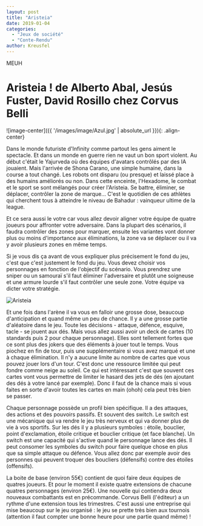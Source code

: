 ```yaml
---
layout: post
title: "Aristeia"
date: 2019-01-04
categories: 
  - "Jeux de société"
  - "Conte-Rendu"
author: Kreusfel
---
```


MEUH
# Aristeia ! de Alberto Abal, Jesús Fuster, David Rosillo chez Corvus Belli

![image-center]({{ '/images/image/Azul.jpg' | absolute_url }}){: .align-center}

Dans le monde futuriste d'Infinity comme partout les gens aiment le spectacle. Et dans un monde en guerre rien ne vaut un bon sport violent. Au début c'était le Yajurveda où des équipes d'avatars contrôlés par des IA jouaient. Mais l'arrivée de Shona Carano, une simple humaine, dans la course a tout changé. Les robots ont disparu (ou presque) et laissé place à des humains améliorés ou non. Dans cette enceinte, l'Hexadome, le combat et le sport se sont mélangés pour créer l'Aristeia. Se battre, éliminer, se déplacer, contrôler la zone de marque... C'est le quotidien de ces athlètes qui cherchent tous à atteindre le niveau de Bahadur : vainqueur ultime de la league. 

Et ce sera aussi le votre car vous allez devoir aligner votre équipe de quatre joueurs pour affronter votre adversaire. Dans la plupart des scénarios, il faudra contrôler des zones pour marquer, ensuite les variantes vont donner plus ou moins d'importance aux éliminations, la zone va se déplacer ou il va y avoir plusieurs zones en même temps. 

Si je vous dis ça avant de vous expliquer plus précisement le fond du jeu, c'est que c'est justement le fond du jeu. Vous devez choisir vos personnages en fonction de l'objectif du scénario. Vous prendrez une sniper ou un samouraï s'il faut éliminer l'adversaire et plutôt une soigneuse et une armure lourde s'il faut contrôler une seule zone. Votre équipe va dicter votre stratégie. 

![Aristeia](/_images/images/Aristeia_Maximus.jpg)

Et une fois dans l'arène il va vous en falloir une grosse dose, beaucoup d'anticipation et quand même un peu de chance. Il y a une grosse partie d'aléatoire dans le jeu. Toute les décisions - attaque, défence, esquive, tacle - se jouent aux dés. Mais vous allez aussi avoir un deck de cartes (10 standards puis 2 pour chaque personnage). Elles sont tellement fortes que ce sont plus des jokers que des éléments à jouer tout le temps. Vous piochez en fin de tour, puis une supplémentaire si vous avez marqué et une à chaque élimination. Il n'y a aucune limite au nombre de cartes que vous pouvez jouer lors d'un tour. C'est donc une ressource limitée qui peut fondre comme neige au soleil. Ce qui est intéressant c'est que souvent ces cartes vont vous permettre de limiter le hasard des jets de dés (en ajoutant des dés à votre lancé par exemple). Donc il faut de la chance mais si vous faites en sorte d'avoir toutes les cartes en main (ohoh) cela peut très bien se passer. 

Chaque personnage possède un profil bien spécifique. Il a des attaques, des actions et des pouvoirs passifs. Et souvent des switch. Le switch est une mécanique qui va rendre le jeu très nerveux et qui va donner plus de vie à vos sportifs. Sur les dés il y a plusieurs symboles : étoile, bouclier, point d'exclamation, étoile critique et bouclier critique (et face blanche). Un switch est une capacité qui s'active quand le personnage lance des dés. Il peut consomer les symboles du switch pour faire quelque chose en plus que sa simple attaque ou défence. Vous allez donc par exemple avoir des personnes qui peuvent troquer des boucliers (défensifs) contre des étoiles (offensifs). 

La boite de base (environ 55€) contient de quoi faire deux équipes de quatres joueurs. Et pour le moment il existe quatre extensions de chacune quatres personnages (environ 25€). Une nouvelle qui contiendra deux nouveaux combattants est en précommande. Corvus Belli (l'éditeur) a un rythme d'une extension tous les trimestres. C'est aussi une entreprise qui mise beaucoup sur le jeu organisé : le jeu se prette très bien aux tournois (attention il faut compter une bonne heure pour une partie quand même) !
